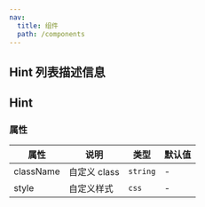 ```yaml
---
nav:
  title: 组件
  path: /components
---
```


## Hint 列表描述信息

<code src="./demos/demo1.tsx"></code>

## Hint

### 属性

| 属性      | 说明         | 类型     | 默认值 |
| --------- | ------------ | -------- | ------ |
| className | 自定义 class | `string` | -      |
| style     | 自定义样式   | `css`    | -      |
